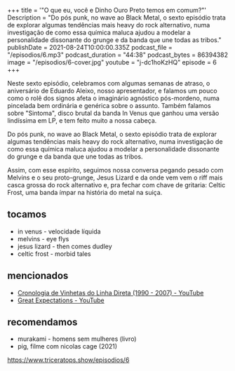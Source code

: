 +++
title = '"O que eu, você e Dinho Ouro Preto temos em comum?"'
Description = "Do pós punk, no wave ao Black Metal, o sexto episódio trata de explorar algumas tendências mais heavy do rock alternativo, numa investigação de como essa química maluca ajudou a modelar a personalidade dissonante do grunge e da banda que une todas as tribos."
publishDate = 2021-08-24T10:00:00.335Z
podcast_file = "/episodios/6.mp3"
podcast_duration = "44:38"
podcast_bytes = 86394382
image = "/episodios/6-cover.jpg"
youtube = "j-dc1hoKzHQ"
episode = 6
+++

Neste sexto episódio, celebramos com algumas semanas de atraso, o aniversário de Eduardo Aleixo, nosso apresentador, e falamos um pouco como o rolê dos signos afeta o imaginário agnóstico pós-mordeno, numa pincelada bem ordinária e genérica sobre o assunto. Também falamos sobre "Sintoma", disco brutal da banda In Venus que ganhou uma versão lindíssima em LP, e tem feito muito a nossa cabeça.

Do pós punk, no wave ao Black Metal, o sexto episódio trata de explorar algumas tendências mais heavy do rock alternativo, numa investigação de como essa química maluca ajudou a modelar a personalidade dissonante do grunge e da banda que une todas as tribos. 

Assim, com esse espírito, seguimos nossa conversa pegando pesado com Melvins e o seu proto-grunge, Jesus Lizard e da onde vem vem o riff mais casca grossa do rock alternativo e, pra fechar com chave de gritaria: Celtic Frost, uma banda ímpar na história do metal na suiça.

## tocamos
* in venus - velocidade líquida
* melvins - eye flys
* jesus lizard - then comes dudley
* celtic frost - morbid tales


## mencionados
* [Cronologia de Vinhetas do Linha Direta (1990 - 2007) - YouTube](https://www.youtube.com/watch?v=xsu0dBSqIUM)
* [Great Expectations - YouTube](https://www.youtube.com/watch?v=-UT3qeqzejI)

## recomendamos
* murakami - homens sem mulheres (livro)
* pig, filme com nicolas cage (2021)



https://www.triceratops.show/episodios/6
